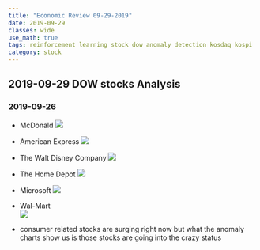 ```yaml
---
title: "Economic Review 09-29-2019"
date: 2019-09-29
classes: wide
use_math: true
tags: reinforcement learning stock dow anomaly detection kosdaq kospi
category: stock
---
```


## 2019-09-29 DOW stocks Analysis

### 2019-09-26
- McDonald
![](../../pictures/stock_analysis/20190926_MCD.png)  
- American Express
![](../../pictures/stock_analysis/20190926_AXP.png)  
- The Walt Disney Company
![](../../pictures/stock_analysis/20190926_DIS.png)  
- The Home Depot
![](../../pictures/stock_analysis/20190926_HD.png)  
- Microsoft
![](../../pictures/stock_analysis/20190926_HD.png)  
- Wal-Mart  
![](../../pictures/stock_analysis/20190926_WMT.png)  

- consumer related stocks are surging right now but what the anomaly charts show us is those stocks are going into the crazy status
